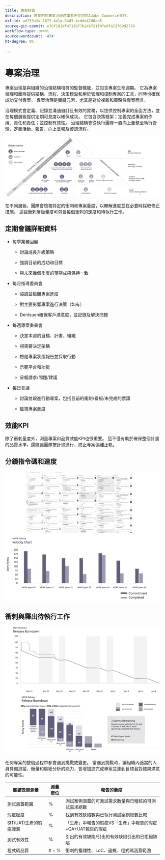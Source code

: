 ```yaml
---
title: 專案控管
description: 將我們的專案治理建議套用至您的Adobe Commerce實作。
exl-id: adf53a2a-1673-441a-84d3-4cdda47d6aa5
source-git-commit: e76f101df47116f7b246f21f0fe0fa72769d2776
workflow-type: tm+mt
source-wordcount: '474'
ht-degree: 0%

---
```


# 專案治理

專案治理是與組織的治理結構相符的監督職能，並包含專案生命週期。 它為專案經理和團隊提供結構、流程、決策模型和用於管理和控制專案的工具，同時也確保成功交付專案。 專案治理是關鍵元素，尤其是對於複雜和策略性專案而言。

治理模式會定義、記錄並溝通自訂且有效的實務，以提供控制專案的全面方法，並在每個層級提供定期可見度以確保成功。 它包含決策框架；定義完成專案的作用、責任和責任；並控制有效性。 治理結構會從執行團隊一直向上彙整至執行管理，定義活動、報告、向上呈報及資訊流程。

![專案治理資訊圖](../../assets/playbooks/project-governance.svg)

在不同層級，團隊會檢視特定的衝刺和專案量度，以瞭解進度並在必要時採取修正措施。 這些衝刺層級量度可包含每個衝刺的速度和待執行工作。

## 定期會議詳細資料

- 每季業務回顧

   - 討論成長升級策略

   - 強調目前的成功和目標

   - 與未來幾個季度的預期成果保持一致

- 每月指導委員會

   - 協調並檢閱專案進度

   - 對主要影響專案進行決策（如有）

   - Dentsuen確保客戶滿意度，並記錄及解決問題

- 每週專案委員會

   - 決定本週的目標、計畫、組織

   - 視需要決定架構

   - 檢閱專案狀態報告並採取行動

   - 示範平台和功能

   - 呈報請求/問題/建議

- 每日會議

   - 討論並跟進行動專案，包括目前的衝刺/看板/未完成的票證

   - 監視專案進度

## 效能KPI

除了衝刺量度外，測量專案和品質效能KPI也很重要。 這不僅有助於確保整個計畫的品質水準，還能讓團隊按計畫進行，防止專案偏離正軌。

## 分鏡指令碼和速度

![Kanban面板範例](../../assets/playbooks/kanban-board-chart.svg)

## 衝刺與釋出待執行工作

![衝刺與釋出待執行工作圖表範例](../../assets/playbooks/sprint-release-burndown.svg)

任何專案的整個過程中都會遇到挑戰或變更。 當遇到挑戰時，讓組織內適當的人員具備追蹤、衡量和樞紐分析的能力，會增加您完成專案並達到目標且對結果滿意的可能性。

<table>
<thead>
  <tr>
    <th>關鍵效能測量</th>
    <th>測量單位</th>
    <th>報告的量度</th>
  </tr>
</thead>
<tbody>
  <tr>
    <td>測試涵蓋範圍</td>
    <td>%</td>
    <td>測試案例涵蓋的可測試需求數量與已稽核的可測試需求總數</td>
  </tr>
  <tr>
    <td>瑕疵密度</td>
    <td>%</td>
    <td>找到有效缺陷數與已執行測試案例總數比較</td>
  </tr>
  <tr>
    <td>SIT/UAT/生產的瑕疵洩漏</td>
    <td>%</td>
    <td>「生產」中報告的瑕疵VS「生產」中報告的瑕疵+QA+UAT報告的瑕疵</td>
  </tr>
  <tr>
    <td>測試有效性</td>
    <td>%</td>
    <td>引出的有效缺陷/引出的有效缺陷引出的已拒絕缺陷</td>
  </tr>
  <tr>
    <td>程式碼品質</td>
    <td># + %</td>
    <td>衝刺的複雜性、LoC、違規、程式碼涵蓋範圍</td>
  </tr>
</tbody>
</table>
